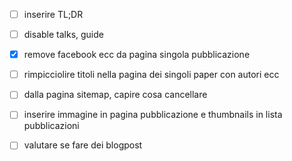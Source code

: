 - [ ] inserire TL;DR 
- [ ] disable talks, guide
- [x] remove facebook ecc da pagina singola pubblicazione
- [ ] rimpicciolire titoli nella pagina dei singoli paper con autori ecc
- [ ] dalla pagina sitemap, capire cosa cancellare
- [ ] inserire immagine in pagina pubblicazione e thumbnails in lista pubblicazioni
- [ ] valutare se fare dei blogpost

